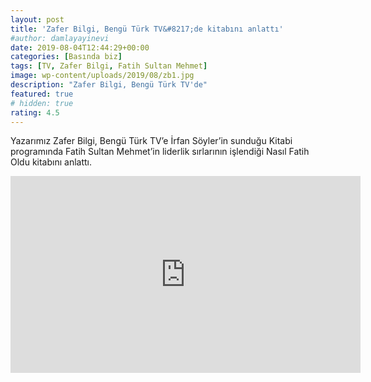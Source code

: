 ```yaml
---
layout: post
title: 'Zafer Bilgi, Bengü Türk TV&#8217;de kitabını anlattı'
#author: damlayayinevi
date: 2019-08-04T12:44:29+00:00
categories: [Basında biz]
tags: [TV, Zafer Bilgi, Fatih Sultan Mehmet]
image: wp-content/uploads/2019/08/zb1.jpg
description: "Zafer Bilgi, Bengü Türk TV'de"
featured: true
# hidden: true
rating: 4.5
---
```

Yazarımız Zafer Bilgi, Bengü Türk TV&#8217;e İrfan Söyler&#8217;in sunduğu Kitabi programında Fatih Sultan Mehmet&#8217;in liderlik sırlarının işlendiği Nasıl Fatih Oldu kitabını anlattı.
<iframe width="560" height="315" src="https://www.youtube.com/embed/pxbG8szo-ME" frameborder="0" allow="accelerometer; autoplay; encrypted-media; gyroscope; picture-in-picture" allowfullscreen></iframe>